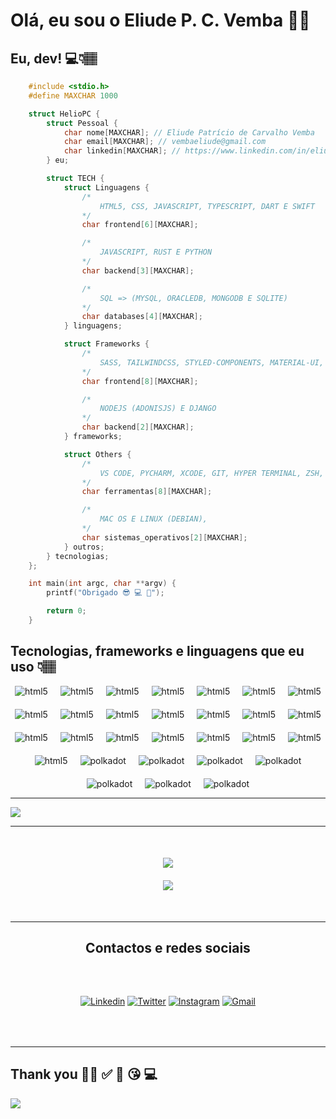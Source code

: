 # Olá, eu sou o Eliude P. C. Vemba 👋🏽

## Eu, dev! 💻👇🏽

```c
    #include <stdio.h>
    #define MAXCHAR 1000

    struct HelioPC {
        struct Pessoal {
            char nome[MAXCHAR]; // Eliude Patrício de Carvalho Vemba
            char email[MAXCHAR]; // vembaeliude@gmail.com
            char linkedin[MAXCHAR]; // https://www.linkedin.com/in/eliude-vemba-a0a24b22a/
        } eu;

        struct TECH {
            struct Linguagens {
                /*
                    HTML5, CSS, JAVASCRIPT, TYPESCRIPT, DART E SWIFT
                */
                char frontend[6][MAXCHAR];

                /*
                    JAVASCRIPT, RUST E PYTHON
                */
                char backend[3][MAXCHAR];

                /*
                    SQL => (MYSQL, ORACLEDB, MONGODB E SQLITE)
                */
                char databases[4][MAXCHAR];
            } linguagens;

            struct Frameworks {
                /*
                    SASS, TAILWINDCSS, STYLED-COMPONENTS, MATERIAL-UI, REACTJS, VUEJS, FLUTTER E SWIFTUI
                */
                char frontend[8][MAXCHAR];

                /*
                    NODEJS (ADONISJS) E DJANGO
                */
                char backend[2][MAXCHAR];
            } frameworks;

            struct Others {
                /*
                    VS CODE, PYCHARM, XCODE, GIT, HYPER TERMINAL, ZSH, BASH E GITHUB.
                */
                char ferramentas[8][MAXCHAR];

                /*
                    MAC OS E LINUX (DEBIAN),
                */
                char sistemas_operativos[2][MAXCHAR];
            } outros;
        } tecnologias;
    };

    int main(int argc, char **argv) {
        printf("Obrigado 😎 💻 🚀");

        return 0;
    }
```

## Tecnologias, frameworks e linguagens que eu uso 👇🏽

<div
    style="
        width: 100%;
        display: flex;
        justify-content: center;
        flex-wrap: wrap;
        gap: 20px;
    "
>
    <img
        alt="html5"
        src="https://img.shields.io/badge/HTML5-E34F26?style=for-the-badge&logo=html5&logoColor=white"
    />
    <img
        alt="html5"
        src="https://img.shields.io/badge/CSS3-1572B6?style=for-the-badge&logo=css3&logoColor=white"
    />
    <img
        alt="html5"
        src="https://img.shields.io/badge/Sass-CC6699?style=for-the-badge&logo=sass&logoColor=white"
    />
    <img
        alt="html5"
        src="https://img.shields.io/badge/Tailwind_CSS-38B2AC?style=for-the-badge&logo=tailwind-css&logoColor=white"
    />
    <img
        alt="html5"
        src="https://img.shields.io/badge/styled--components-DB7093?style=for-the-badge&logo=styled-components&logoColor=white"
    />
    <img
        alt="html5"
        src="https://img.shields.io/badge/Material--UI-0081CB?style=for-the-badge&logo=material-ui&logoColor=white"
    />
    <img
        alt="html5"
        src="https://img.shields.io/badge/JavaScript-F7DF1E?style=for-the-badge&logo=javascript&logoColor=black"
    />
    <img
        alt="html5"
        src="https://img.shields.io/badge/TypeScript-007ACC?style=for-the-badge&logo=typescript&logoColor=white"
    />
    <img
        alt="html5"
        src="https://img.shields.io/badge/React-20232A?style=for-the-badge&logo=react&logoColor=61DAFB"
    />
    <img
        alt="html5"
        src="https://img.shields.io/badge/Vue.js-35495E?style=for-the-badge&logo=vue.js&logoColor=4FC08D"
    />
    <img
        alt="html5"
        src="https://img.shields.io/badge/Node.js-43853D?style=for-the-badge&logo=node.js&logoColor=white"
    />
    <img
        alt="html5"
        src="https://img.shields.io/badge/Python-14354C?style=for-the-badge&logo=python&logoColor=white"
    />
    <img
        alt="html5"
        src="https://img.shields.io/badge/C-00599C?style=for-the-badge&logo=c&logoColor=white"
    />
    <img
        alt="html5"
        src="https://img.shields.io/badge/C%2B%2B-00599C?style=for-the-badge&logo=c%2B%2B&logoColor=white"
    />
    <img
        alt="html5"
        src="https://img.shields.io/badge/Swift-FA7343?style=for-the-badge&logo=swift&logoColor=white"
    />
    <img
        alt="html5"
        src="https://img.shields.io/badge/Rust-000000?style=for-the-badge&logo=rust&logoColor=white"
    />
    <img
        alt="html5"
        src="https://img.shields.io/badge/Dart-0175C2?style=for-the-badge&logo=dart&logoColor=white"
    />
    <img
        alt="html5"
        src="https://img.shields.io/badge/Flutter-02569B?style=for-the-badge&logo=flutter&logoColor=white"
    />
    <img
        alt="html5"
        src="https://img.shields.io/badge/MySQL-005C84?style=for-the-badge&logo=mysql&logoColor=white"
    />
    <img
        alt="html5"
        src="https://img.shields.io/badge/MongoDB-4EA94B?style=for-the-badge&logo=mongodb&logoColor=white"
    />
    <img
        alt="html5"
        src="https://img.shields.io/badge/SQLite-07405E?style=for-the-badge&logo=sqlite&logoColor=white"
    />
    <img
        alt="html5"
        src="https://img.shields.io/badge/Oracle-F80000?style=for-the-badge&logo=oracle&logoColor=black"
    />
    <img
        alt="polkadot"
        src="https://img.shields.io/badge/Visual_Studio_Code-0078D4?style=for-the-badge&logo=visual%20studio%20code&logoColor=white"
    />
    <img
        alt="polkadot"
        src="https://img.shields.io/badge/Xcode-007ACC?style=for-the-badge&logo=Xcode&logoColor=white"
    />
    <img
        alt="polkadot"
        src="https://img.shields.io/badge/GIT-E44C30?style=for-the-badge&logo=git&logoColor=white"
    />
    <img
        alt="polkadot"
        src="https://img.shields.io/badge/Hyper-000000?style=for-the-badge&logo=hyper&logoColor=white"
    />
    <img
        alt="polkadot"
        src="https://img.shields.io/badge/GNU%20Bash-4EAA25?style=for-the-badge&logo=GNU%20Bash&logoColor=white"
    />
    <img
        alt="polkadot"
        src="https://img.shields.io/badge/Debian-A81D33?style=for-the-badge&logo=debian&logoColor=white"
    />
    <img
        alt="polkadot"
        src="https://img.shields.io/badge/mac%20os-000000?style=for-the-badge&logo=apple&logoColor=white"
    />
</div>

------

<img src='https://github-readme-activity-graph.cyclic.app/graph?username=HelioPC&theme=github-compact' />

------

<div
    style="
        width: 100%;
        flex-direction: column;
        display: flex;
        align-items: center;
        gap: 20px;
        margin-top: 50px;
        margin-bottom: 50px;
    "
>

<img src='https://github-readme-stats.vercel.app/api?username=HelioPC&show_icons=true&theme=dark&title_color=0F0&text_color=9D9&locale=pt-br&count_private=true' />

<img src='https://github-readme-stats.vercel.app/api/top-langs/?username=HelioPC&layout=compact&langs_count=10&hide=cmake' />
</div>

------

<h2 style="text-align: center;">Contactos e redes sociais</h2>

<div
    style="
        width: 100%;
        display: flex;
        justify-content: center;
        gap: 20px;
        margin-top: 50px;
        margin-bottom: 50px;
    "
>

[![Linkedin](https://img.shields.io/badge/LinkedIn-0077B5?style=for-the-badge&logo=linkedin&logoColor=white)](https://www.linkedin.com/in/eliude-vemba-a0a24b22a/)
[![Twitter](https://img.shields.io/badge/Twitter-1DA1F2?style=for-the-badge&logo=twitter&logoColor=white)](https://twitter.com/helio_carvalho0)
[![Instagram](https://img.shields.io/badge/Instagram-E4405F?style=for-the-badge&logo=instagram&logoColor=white)](https://www.instagram.com/_carvalho_h/)
[![Gmail](https://img.shields.io/badge/Gmail-D14836?style=for-the-badge&logo=gmail&logoColor=white)](mailto:sweeteliude@gmail.com)
</div>

------

## Thank you 🙋🏽 ✅ 👀 😘 💻

![](https://visitor-badge.glitch.me/badge?page_id=HelioPC.HelioPC)
